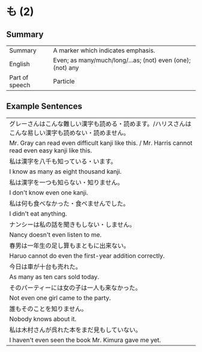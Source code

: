 # も (2)

## Summary

<table><tr>   <td>Summary</td>   <td>A marker which indicates emphasis.</td></tr><tr>   <td>English</td>   <td>Even; as many/much/long/...as; (not) even (one); (not) any</td></tr><tr>   <td>Part of speech</td>   <td>Particle</td></tr></table>

## Example Sentences

<table><tr><td>グレーさんはこんな難しい漢字も読める・読めます。/ハリスさんはこんな易しい漢字も読めない・読めません。</td></tr><tr><td>Mr. Gray can read even difficult kanji like this. / Mr. Harris cannot read even easy kanji like this.</td></tr><tr><td>私は漢字を八千も知っている・います。</td></tr><tr><td>I know as many as eight thousand kanji.</td></tr><tr><td>私は漢字を一つも知らない・知りません。</td></tr><tr><td>I don't know even one kanji.</td></tr><tr><td>私は何も食べなかった・食べませんでした。</td></tr><tr><td>I didn't eat anything.</td></tr><tr><td>ナンシーは私の話を聞きもしない・しません。</td></tr><tr><td>Nancy doesn't even listen to me.</td></tr><tr><td>春男は一年生の足し算もまともに出来ない。</td></tr><tr><td>Haruo cannot do even the first-year addition correctly.</td></tr><tr><td>今日は車が十台も売れた。</td></tr><tr><td>As many as ten cars sold today.</td></tr><tr><td>そのパーティーには女の子は一人も来なかった。</td></tr><tr><td>Not even one girl came to the party.</td></tr><tr><td>誰もそのことを知りません。</td></tr><tr><td>Nobody knows about it.</td></tr><tr><td>私は木村さんが呉れた本をまだ見もしていない。</td></tr><tr><td>I haven't even seen the book Mr. Kimura gave me yet.</td></tr></table>


